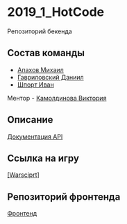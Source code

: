 # 2019_1_HotCode

Репозиторий бекенда

## Состав команды

- [Апахов Михаил](https://github.com/Apakhov)
- [Гавриловский Даниил](https://github.com/GDVFox)
- [Шпорт Иван](https://github.com/IvanShport)

Ментор - [Камолдинова Виктория](https://github.com/VictoriaOtm)

## Описание

[Документация API](http://apidoc.warscript.tech/)

## Ссылка на игру

[[Warsciprt]](https://warscript.now.sh/dist/)

## Репозиторий фронтенда

[Фронтенд](https://github.com/frontend-park-mail-ru/2019_1_HotCode)
